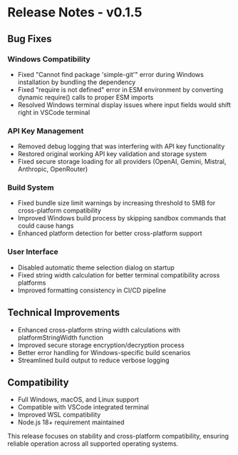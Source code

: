 # Release Notes - v0.1.5

## Bug Fixes

### Windows Compatibility
- Fixed "Cannot find package 'simple-git'" error during Windows installation by bundling the dependency
- Fixed "require is not defined" error in ESM environment by converting dynamic require() calls to proper ESM imports
- Resolved Windows terminal display issues where input fields would shift right in VSCode terminal

### API Key Management
- Removed debug logging that was interfering with API key functionality
- Restored original working API key validation and storage system
- Fixed secure storage loading for all providers (OpenAI, Gemini, Mistral, Anthropic, OpenRouter)

### Build System
- Fixed bundle size limit warnings by increasing threshold to 5MB for cross-platform compatibility
- Improved Windows build process by skipping sandbox commands that could cause hangs
- Enhanced platform detection for better cross-platform support

### User Interface
- Disabled automatic theme selection dialog on startup
- Fixed string width calculation for better terminal compatibility across platforms
- Improved formatting consistency in CI/CD pipeline

## Technical Improvements

- Enhanced cross-platform string width calculations with platformStringWidth function
- Improved secure storage encryption/decryption process
- Better error handling for Windows-specific build scenarios
- Streamlined build output to reduce verbose logging

## Compatibility

- Full Windows, macOS, and Linux support
- Compatible with VSCode integrated terminal
- Improved WSL compatibility
- Node.js 18+ requirement maintained

This release focuses on stability and cross-platform compatibility, ensuring reliable operation across all supported operating systems.